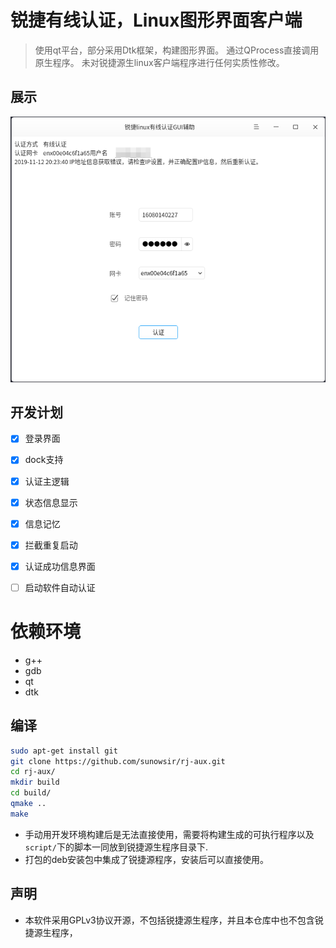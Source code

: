 # 锐捷有线认证，Linux图形界面客户端

> 使用qt平台，部分采用Dtk框架，构建图形界面。
> 通过QProcess直接调用原生程序。
> 未对锐捷源生linux客户端程序进行任何实质性修改。


## 展示
![showPic](./showPic.png)


## 开发计划 

- [x] 登录界面
- [x] dock支持
- [x] 认证主逻辑
- [x] 状态信息显示
- [x] 信息记忆
- [x] 拦截重复启动
- [x] 认证成功信息界面
- [ ] 启动软件自动认证


# 依赖环境

* g++
* gdb
* qt
* dtk


## 编译

```bash
sudo apt-get install git
git clone https://github.com/sunowsir/rj-aux.git
cd rj-aux/
mkdir build
cd build/
qmake ..
make 

```

*  手动用开发环境构建后是无法直接使用，需要将构建生成的可执行程序以及`script/`下的脚本一同放到锐捷源生程序目录下.
* 打包的deb安装包中集成了锐捷源程序，安装后可以直接使用。

## 声明

* 本软件采用GPLv3协议开源，不包括锐捷源生程序，并且本仓库中也不包含锐捷源生程序，
